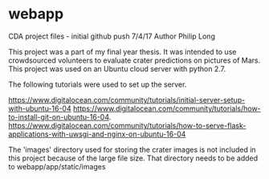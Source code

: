 # webapp
CDA project files - initial github push 7/4/17
Author Philip Long

This project was a part of my final year thesis. It was intended to use crowdsourced volunteers to evaluate crater predictions on pictures of Mars.
This project was used on an Ubuntu cloud server with python 2.7.

The following tutorials were used to set up the server.

https://www.digitalocean.com/community/tutorials/initial-server-setup-with-ubuntu-16-04
https://www.digitalocean.com/community/tutorials/how-to-install-git-on-ubuntu-16-04.
https://www.digitalocean.com/community/tutorials/how-to-serve-flask-applications-with-uwsgi-and-nginx-on-ubuntu-16-04 


The 'images' directory used for storing the crater images is not included in this project because of the large file size.
That directory needs to be added to webapp/app/static/images
